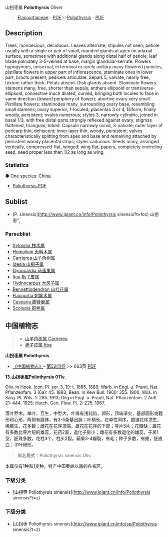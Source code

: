 山拐枣属 **Poliothyrsis** Oliver

> [Flacourtiaceae](http://www.iplant.cn/info/Flacourtiaceae?t=foc) - [PDF](http://www.iplant.cn/foc/pdf/Flacourtiaceae.pdf)>>[Poliothyrsis](http://www.iplant.cn/info/Poliothyrsis?t=foc) - [PDF](http://www.iplant.cn/foc/pdf/Poliothyrsis.pdf)

## Description

Trees, monoecious, deciduous. Leaves alternate; stipules not seen; petiole usually with a single or pair of small, rounded glands at apex on adaxial surface, sometimes with additional glands along distal half of petiole; leaf blade palmately 3-5-veined at base, margin glandular-serrate. Flowers hypogynous, unisexual, in terminal or rarely axillary many flowered panicles, pistillate flowers in upper part of inflorescence, staminate ones in lower part; bracts present; pedicels articulate. Sepals 5, valvate, nearly free, texture rather thick. Petals absent. Disk glands absent. Staminate flowers: stamens many, free, shorter than sepals; anthers ellipsoid or transverse-ellipsoid, connective much dilated, curved, bringing both locules to face in same direction (toward periphery of flower); abortive ovary very small. Pistillate flowers: staminodes many, surrounding ovary base, resembling small stamens; ovary superior, 1-loculed; placentas 3 or 4, filiform, finally woody, persistent; ovules numerous; styles 3, narrowly cylindric, joined in basal 1/3, with free distal parts strongly reflexed against ovary; stigmas flattened, triangular, lobed. Capsule narrowly ovoid, 3-valvate; outer layer of pericarp thin, dehiscent; inner layer thin, woody, persistent; valves characteristically splitting from apex and base and remaining attached by persistent woody placental strips; styles caducous. Seeds many, arranged vertically, compressed-flat, winged; wing flat, papery, completely encircling seed, seed proper less than 1/2 as long as wing.

### Statistics
● One species: China.


* [Poliothyrsis.PDF](http://www.iplant.cn/foc/pdf/Poliothyrsis.pdf)

## Sublist

* [P.  sinensis](http://www.iplant.cn/info/Poliothyrsis sinensis?t=foc) 山拐枣",

### Parsublist

* [Xylosma  柞木属](http://www.iplant.cn/info/Xylosma?t=foc)
* [Homalium  天料木属](http://www.iplant.cn/info/Homalium?t=foc)
* [Carrierea  山羊角树属](http://www.iplant.cn/info/Carrierea?t=foc)
* [Idesia  山桐子属](http://www.iplant.cn/info/Idesia?t=foc)
* [Gynocardia  马蛋果属](http://www.iplant.cn/info/Gynocardia?t=foc)
* [Itoa  栀子皮属](http://www.iplant.cn/info/Itoa?t=foc)
* [Hydnocarpus  大风子属](http://www.iplant.cn/info/Hydnocarpus?t=foc)
* [Bennettiodendron  山桂花属](http://www.iplant.cn/info/Bennettiodendron?t=foc)
* [Flacourtia  刺篱木属](http://www.iplant.cn/info/Flacourtia?t=foc)
* [Casearia  脚骨脆属](http://www.iplant.cn/info/Casearia?t=foc)
* [Scolopia  箣柊属](http://www.iplant.cn/info/Scolopia?t=foc)

## 中国植物志

> * [山羊角树属  Carrierea](Carrierea-山羊角树属.md)
> * [栀子皮属  Itoa](http://www.iplant.cn/info/Itoa?t=z)


**山拐枣属 Poliothyrsis**

* [《中国植物志》](http://www.iplant.cn/frps)- [第52(1)卷](http://www.iplant.cn/frps/vol/52(1)) >> 063页 [PDF](http://www.iplant.cn/frps/pdf/52(1)/063y.pdf)

**13.山拐枣属Poliothyrsis 011v.**

Oliv. in Hook. Icon. Pl. ser. 3, 19: t. 1885. 1889; Warb. in Engl. u. Prantl, Nat. Pflanzenfam. 3 (6a): 45. 1893; Bean. in Kew Bull. 1900: 355. 1900; Wils. in Sarg. Pl. Wils. 1: 285. 1913; Gilg in Engl. u. Prantl, Nat. Pflanzenfam. 2 Aufl. 21: 444. 1925; Hutch. Gen. Flow. Pl. 2: 225. 1967.

落叶乔木。单叶，互生，中型大，叶缘有浅钝齿，卵形，顶端渐尖，基部圆形或截形和心形，两侧有腺体，有3-5条基出脉；叶柄长。花单性同序，圆锥花序顶生，稀腋生，花多数；雌花在花序顶端，雄花在花序的下部；萼片5片；花瓣缺；雄花有多数比萼片短的雄蕊，花药2室，退化子房小；雌花有多数退化的雄蕊，子房1室，胚珠多数，花柱3个，柱头2裂。蒴果3-4瓣裂，有毛；种子多数，有翅，胚直立；子叶卵形。

> 属名模式：Poliothyrsis sinensis Oliv.

本属仅有1种和1变种，特产中国秦岭以南的各省区。

### 下级分类
* [山拐枣  Poliothyrsis sinensis](http://www.iplant.cn/info/Poliothyrsis sinensis?t=z)

### 下级分类
* [山拐枣  Poliothyrsis sinensis](http://www.iplant.cn/info/sp/Poliothyrsis sinensis?t=z)
